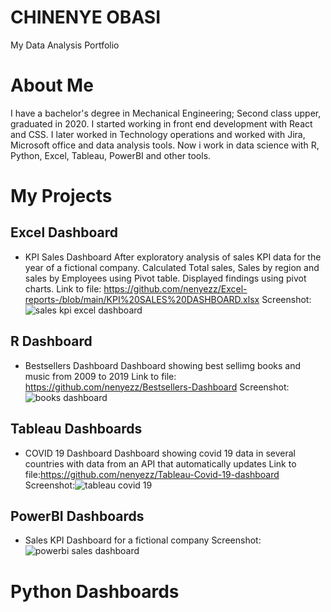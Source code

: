 # CHINENYE OBASI
My Data Analysis Portfolio
# About Me
I have a bachelor's degree in Mechanical Engineering; Second class upper, graduated in 2020. I started working in front end development with React and CSS. I later worked in Technology operations and worked with Jira, Microsoft office and data analysis tools. Now i work in data science with R, Python, Excel, Tableau, PowerBI and other tools.

# My Projects
## Excel Dashboard
* KPI Sales Dashboard
After exploratory analysis of sales KPI data for the year of a fictional company. Calculated Total sales, Sales by region and sales by Employees using Pivot table. Displayed findings using pivot charts.
Link to file: https://github.com/nenyezz/Excel-reports-/blob/main/KPI%20SALES%20DASHBOARD.xlsx
Screenshot:![sales kpi excel dashboard](https://github.com/user-attachments/assets/7a8a8b2a-857c-436b-9551-2145d81e3c1b)


## R Dashboard
* Bestsellers Dashboard
Dashboard showing best sellimg books and music from 2009 to 2019
Link to file: https://github.com/nenyezz/Bestsellers-Dashboard
Screenshot: ![books dashboard](https://github.com/user-attachments/assets/037260bf-4e3a-4f55-8e68-7c9775763338)


## Tableau Dashboards
* COVID 19 Dashboard
Dashboard showing covid 19 data in several countries with data from an API that automatically updates
Link to file:https://github.com/nenyezz/Tableau-Covid-19-dashboard
Screenshot:![tableau covid 19](https://github.com/user-attachments/assets/9e96f493-2346-4d19-9453-811e04b9adba)


## PowerBI Dashboards 
* Sales KPI Dashboard for a fictional company
Screenshot:![powerbi sales dashboard](https://github.com/user-attachments/assets/e862509c-fe95-4e65-8676-95c245b1e36f)




# Python Dashboards
